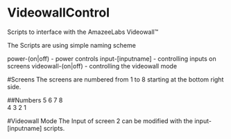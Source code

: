 VideowallControl
================

Scripts to interface with the AmazeeLabs Videowall™

The Scripts are using simple naming scheme

power-(on|off) - power controls
input-[inputname] - controlling inputs on screens
videowall-(on|off) - controlling the videowall mode

#Screens
The screens are numbered from 1 to 8 starting at the bottom right side.

##Numbers
5 6 7 8   
4 3 2 1

#Videowall Mode
The Input of screen 2 can be modified with the input-[inputname] scripts.
